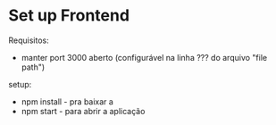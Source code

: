 
# Set up Frontend

Requisitos:

- manter port 3000 aberto (configurável na linha ??? do arquivo "file path")

setup:

- npm install - pra baixar a
- npm start - para abrir a aplicação
